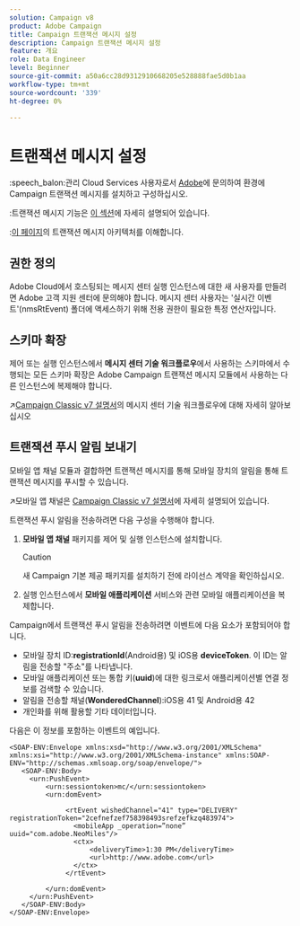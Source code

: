 ```yaml
---
solution: Campaign v8
product: Adobe Campaign
title: Campaign 트랜잭션 메시지 설정
description: Campaign 트랜잭션 메시지 설정
feature: 개요
role: Data Engineer
level: Beginner
source-git-commit: a50a6cc28d9312910668205e528888fae5d0b1aa
workflow-type: tm+mt
source-wordcount: '339'
ht-degree: 0%

---
```


# 트랜잭션 메시지 설정

:speech_balon:관리 Cloud Services 사용자로서 [Adobe](../start/campaign-faq.md#support)에 문의하여 환경에 Campaign 트랜잭션 메시지를 설치하고 구성하십시오.

:트랜잭션 메시지 기능은 [이 섹션](../send/transactional.md)에 자세히 설명되어 있습니다.

:[이 페이지](../dev/architecture.md)의 트랜잭션 메시지 아키텍처를 이해합니다.

## 권한 정의

Adobe Cloud에서 호스팅되는 메시지 센터 실행 인스턴스에 대한 새 사용자를 만들려면 Adobe 고객 지원 센터에 문의해야 합니다. 메시지 센터 사용자는 &#39;실시간 이벤트&#39;(nmsRtEvent) 폴더에 액세스하기 위해 전용 권한이 필요한 특정 연산자입니다.

## 스키마 확장

제어 또는 실행 인스턴스에서 **메시지 센터 기술 워크플로우**&#x200B;에서 사용하는 스키마에서 수행되는 모든 스키마 확장은 Adobe Campaign 트랜잭션 메시지 모듈에서 사용하는 다른 인스턴스에 복제해야 합니다.

:arrow_upper_right:[Campaign Classic v7 설명서](https://experienceleague.adobe.com/docs/campaign-classic/using/transactional-messaging/instance-configuration/technical-workflows.html?lang=en#control-instance-workflows)의 메시지 센터 기술 워크플로우에 대해 자세히 알아보십시오

## 트랜잭션 푸시 알림 보내기

모바일 앱 채널 모듈과 결합하면 트랜잭션 메시지를 통해 모바일 장치의 알림을 통해 트랜잭션 메시지를 푸시할 수 있습니다.

:arrow_upper_right:모바일 앱 채널은 [Campaign Classic v7 설명서](https://experienceleague.adobe.com/docs/campaign-classic/using/sending-messages/sending-push-notifications/about-mobile-app-channel.html?lang=en#sending-messages)에 자세히 설명되어 있습니다.

트랜잭션 푸시 알림을 전송하려면 다음 구성을 수행해야 합니다.

1. **모바일 앱 채널** 패키지를 제어 및 실행 인스턴스에 설치합니다.

   >[!CAUTION]
   >
   >새 Campaign 기본 제공 패키지를 설치하기 전에 라이선스 계약을 확인하십시오.

1. 실행 인스턴스에서 **모바일 애플리케이션** 서비스와 관련 모바일 애플리케이션을 복제합니다.

Campaign에서 트랜잭션 푸시 알림을 전송하려면 이벤트에 다음 요소가 포함되어야 합니다.

* 모바일 장치 ID:**registrationId**(Android용) 및 iOS용 **deviceToken**. 이 ID는 알림을 전송할 &quot;주소&quot;를 나타냅니다.
* 모바일 애플리케이션 또는 통합 키(**uuid**)에 대한 링크로서 애플리케이션별 연결 정보를 검색할 수 있습니다.
* 알림을 전송할 채널(**WonderedChannel**):iOS용 41 및 Android용 42
* 개인화를 위해 활용할 기타 데이터입니다.

다음은 이 정보를 포함하는 이벤트의 예입니다.

```
<SOAP-ENV:Envelope xmlns:xsd="http://www.w3.org/2001/XMLSchema" xmlns:xsi="http://www.w3.org/2001/XMLSchema-instance" xmlns:SOAP-ENV="http://schemas.xmlsoap.org/soap/envelope/">
   <SOAP-ENV:Body>
     <urn:PushEvent>
         <urn:sessiontoken>mc/</urn:sessiontoken>
         <urn:domEvent>

              <rtEvent wishedChannel="41" type="DELIVERY" registrationToken="2cefnefzef758398493srefzefkzq483974">
                <mobileApp _operation=”none” uuid="com.adobe.NeoMiles"/>
                <ctx>
                    <deliveryTime>1:30 PM</deliveryTime>
                    <url>http://www.adobe.com</url>
                </ctx>
              </rtEvent>

         </urn:domEvent>
     </urn:PushEvent>           
   </SOAP-ENV:Body>
</SOAP-ENV:Envelope>
```


